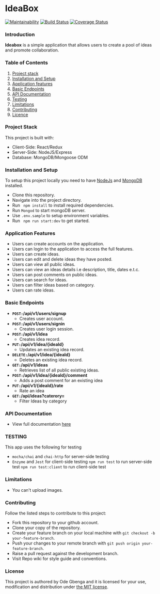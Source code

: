 # IdeaBox
[![Maintainability](https://api.codeclimate.com/v1/badges/5f42fc5f22797bb37c42/maintainability)](https://codeclimate.com/github/WillyWunderdog/IdeaBox/maintainability)
[![Build Status](https://travis-ci.org/WillyWunderdog/IdeaBox.svg?branch=development)](https://travis-ci.org/WillyWunderdog/IdeaBox)
[![Coverage Status](https://coveralls.io/repos/github/WillyWunderdog/IdeaBox/badge.svg?branch=development)](https://coveralls.io/github/WillyWunderdog/IdeaBox?branch=development)


### Introduction
__Ideabox__ is a simple application that allows users to create a pool of ideas and promote collaboration.

### Table of Contents

  1. [Project stack](#ProjectStack)
  1. [Installation and Setup](#installation-and-setup)
  1. [Application features](#application-features)
  1. [Basic Endpoints](#basic-endpoints)
  1. [API Documentation](#api-documentation)
  1. [Testing](#testing)
  1. [Limitations](#limitations)
  1. [Contributing](#contributing)
  1. [Licence](#license)

### Project Stack
This project is built with:
  * Client-Side: React/Redux
  * Server-Side: NodeJS/Express
  * Database: MongoDB/Mongoose ODM

### Installation and Setup
To setup this project locally you need to have [NodeJs](https://nodejs.org/en/) and [MongoDB](https://www.mongodb.com/) installed.
  * Clone this repository.
  * Navigate into the project directory.
  * Run ``` npm install``` to install required dependencies.
  * Run ```Mongod``` to start mongoDB server.
  * Use ```.env.sample``` to setup environment variables.
  * Run ``` npm run start:dev``` to get started.

### Application Features
* Users can create accounts on the application.
* Users can login to the application to access the full features.
* Users can create ideas.
* Users can edit and delete ideas they have posted.
* Users can view all public ideas.
* Users can view an ideas details i.e description, title, dates e.t.c.
* Users can post comments on public ideas.
* Users can search for ideas.
* Users can filter ideas based on category.
* Users can rate ideas.

### Basic Endpoints
- **<code>POST:</code>/api/v1/users/signup**
  - Creates user account.
- **<code>POST:</code>/api/v1/users/signin**
  - Creates user login session.
- **<code>POST:</code>/api/v1/idea**
  - Creates idea record.
- **<code>PUT:</code>/api/v1/idea/{ideaId}**
  - Updates an existing idea record.
- **<code>DELETE:</code>/api/v1/idea/{ideaId}**
  - Deletes an existing idea record.
- **<code>GET:</code>/api/v1/ideas**
  - Retrieves list of all public existing ideas.
- **<code>POST:</code>/api/v1/idea/{ideaId}/comment**
  - Adds a post comment for an existing idea
- **<code>PUT:</code>/api/v1/{ideaId}/rate**
  - Rate an idea
- **<code>GET:</code>/api/ideas?caterory=**
  - Filter Ideas by category
  
### API Documentation
* View full documentation [here](https://ideabox-gbenga.herokuapp.com/api/docs)

### TESTING
This app uses the following for testing
* ```mocha/chai``` and ```chai-http``` for server-side testing
* ```Enzyme``` and ```Jest``` for client-side testing
```npm run test``` to run server-side test
```npm run test:client``` to run client-side test
### Limitations
- You can't upload images.
### Contributing
Follow the listed steps to contribute to this project:
* Fork this repository to your github account.
* Clone your copy of the repository.
* Create your feature branch on your local machine with `git checkout -b your-feature-branch`.
* Push your changes to your remote branch with `git push origin your-feature-branch`.
* Raise a pull request against the development branch.
* Visit Repo wiki for style guide and conventions.

### License
This project is authored by Ode Gbenga and it is licensed for your use, modification and distribution under [the MIT license](https://opensource.org/licenses/MIT).

  

